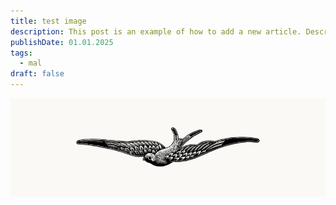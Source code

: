 ```yaml
---
title: test image
description: This post is an example of how to add a new article. Description 50-160 words
publishDate: 01.01.2025
tags:
  - mal
draft: false
---
```



![image from internett](image3.png)